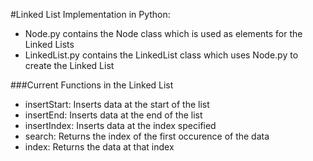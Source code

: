 #Linked List Implementation in Python:

*   Node.py contains the Node class which is used as elements for the Linked Lists
*   LinkedList.py contains the LinkedList class which uses Node.py to create the Linked List

###Current Functions in the Linked List

*   insertStart: Inserts data at the start of the list
*   insertEnd: Inserts data at the end of the list
*   insertIndex: Inserts data at the index specified
*   search: Returns the index of the first occurence of the data
*   index: Returns the data at that index